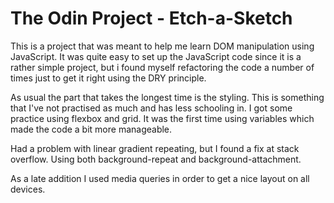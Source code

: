 # The Odin Project - Etch-a-Sketch

This is a project that was meant to help me learn DOM manipulation using JavaScript. It was quite easy to set up the JavaScript code since it is a rather simple project, but i found myself refactoring the code a number of times just to get it right using the DRY principle.

As usual the part that takes the longest time is the styling. This is something that I've not practised as much and has less schooling in. I got some practice using flexbox and grid. It was the first time using variables which made the code a bit more manageable.

Had a problem with linear gradient repeating, but I found a fix at stack overflow. Using both background-repeat and background-attachment.

As a late addition I used media queries in order to get a nice layout on all devices.
